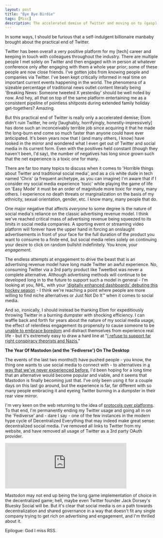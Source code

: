 ```yaml
---
layout: post
title: "Bye Bye Birdie"
tags: [Misc]
description: The accelerated demise of Twitter and moving on to (gasp) decentralized social media."
---
```


In some ways, I should be furious that a self-indulgent billionaire manbaby brought about the
practical end of Twitter.

Twitter has been overall a very positive platform for my [tech] career and keeping in
touch with colleagues throughout the industry. There are multiple people I met solely on Twitter and
then engaged with in person at whatever conference only after engaging with them a whole year prior;
some of these people are now close friends. I've gotten jobs from knowing people and companies via
Twitter. I've been kept critically informed in real time on important current events happening in
the world. The phenomena of a sizeable percentage of traditional news outlet content literally being
'Breaking News: Someone tweeted X yesterday' should be well noted by now. And hey, all that on top
of the same platform entertaining me as a consistent pipeline of pointless shitposts during
extended family holiday get-togethers? Amazing.

But this practical end of Twitter is really only a accelerated demise; Elom didn't ruin Twitter, he
only [laughably, horrifyingly, honestly-impressively] has done such an inconceivably terrible job
since acquiring it that he made the long-burn end come so much faster than anyone could have ever
anticipated. It's been years now that I (and many others, I know) have looked in the mirror and
wondered what I even get out of Twitter and social media in its current form. Even with the
positives held constant (though they haven't been, I'd say), the number of negatives has long since grown
such that the net experience is a toxic one for many.

There are far too many topics to discuss when it comes to 'Horrible things about Twitter and
traditional social media', and as a cis white dude in tech named 'Chris' (a frequent archetype, as
you can imagine) I'm aware that if I consider my social media experience 'toxic'
while playing the game of life on 'Easy Mode' it must be an order of magnitude more toxic for many,
many others. I experience no death threats or marginalization on the basis of my ethnicity, sexual
orientation, gender, etc. I know many, many people that do.

One major negative that affects *everyone* to some degree is the nature of social media's reliance
on the classic advertising revenue model. I think we've reached critical mass of advertising revenue
being squeezed to its limits in social media companies. A sporting event or streaming video platform
will forever have the upper hand in forcing an onslaught advertisements in front of your face for
the full duration of the product you want to consume to a finite end, but social media relies solely
on continuing your desire to click on random bullshit indefinitely. You know, your _engagement_.

The endless attempts at engagement to drive the beast that is an advertising revenue model have long
made Twitter an awful experience. <footnote> No, consuming Twitter via a 3rd party product like
Tweetbot was never a complete alternative. Although advertising methods will continue to be
developed long in to the future to support such a model in general - I'm looking at you, NHL, with
your ['digitally enhanced dashboards' debuting this hockey season](https://www.espn.com/nhl/story/_/id/34717938/nhl-debut-digitally-enhanced-dasherboards-virtual-ads-replace-traditional-signage-arena-rink-boards) - I
think we're reaching a point where people are more willing to find niche alternatives or Just Not Do It™ when it comes to social media.

And so, ironically, I should instead be thanking Elom for expeditiously throwing Twitter in a burning
dumpster with shocking efficiency. I can waffle back and forth for years about the nature of my
social media usage, the effect of relentless engagement its propensity to cause someone to be
[unable to embrace boredom](https://chrisarcand.com/embrace-boredom/) and distract themselves from
experience real life - but it's extremely easy to draw a hard line at "[I refuse to support far right
conspiracy theorists and Nazis.](https://www.theatlantic.com/technology/archive/2022/12/elon-musk-twitter-far-right-activist/672436/)"

**The Year Of Mastodon (and the 'Fediverse') On The Desktop**

The events of the last two months(!) have pushed people - you know, the thing one wants to use
social media to connect with - to alternatives in [a way that we've never experienced
before.](https://mashable.com/article/mastodon-millions-users) I'd been hoping for a long time that
an alternative would become popular and viable<footnote>, and it seems that Mastodon is finally
becoming just that. I've only been using it for a couple days on this last go around, but the
experience is far, far different with so many people embracing it and eyeing Twitter burning in a
dumpster in their rear view mirror.

I'm very keen on the web returning to the idea of [protocols over
platforms](https://knightcolumbia.org/content/protocols-not-platforms-a-technological-approach-to-free-speech).
To that end, I'm permanently ending my Twitter usage and going all in on the 'Fediverse' and - dare
I say - one of the few instances in the modern hype cycle of Decentralized Everything that may
indeed make great sense: decentralized social media. I've removed all links to Twitter from my
website, and have removed all usage of Twitter as a 3rd party OAuth provider.

<iframe src="https://mastodon.social/@mmasnick/109553596358337572/embed" class="mastodon-embed" style="max-width: 100%; border: 0" width="400" allowfullscreen="allowfullscreen"></iframe>

Mastodon may not end up being the long game implementation of choice in the decentralized game;
hell, maybe even Twitter founder Jack Dorsey's Bluesky Social will be. But it's clear that social
media is on a path towards decentralization and shared governance in a way that doesn't fit any
single company trying to get rich on advertising and engagement, and I'm thrilled about it.

Epilogue: God I miss RSS.
